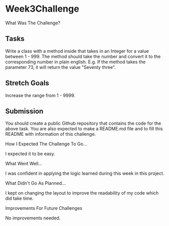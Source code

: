 # Week3Challenge

What Was The Challenge?

## Tasks
Write a class with a method inside that takes in an Integer for a value between 1 - 999. The method should take the number and convert it to the corresponding number in plain english. E.g. If the method takes the parameter 73, it will return the value "Seventy three".

## Stretch Goals
Increase the range from 1 - 9999.

## Submission
You should create a public Github repository that contains the code for the above task.
You are also expected to make a README.md file and to fill this README with information of this challenge.

How I Expected The Challenge To Go...

I expected it to be easy.

What Went Well...

I was confident in applying the logic learned during this week in this project.

What Didn't Go As Planned...

I kept on changing the layout to improve the readability of my code which did take time.

Improvements For Future Challenges

No improvements needed.
